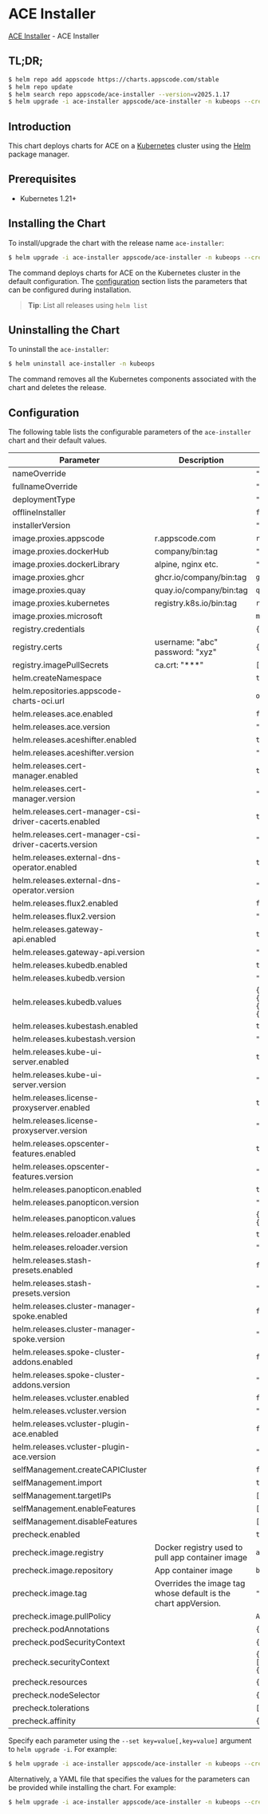 # ACE Installer

[ACE Installer](https://github.com/appscode-cloud/installer) - ACE Installer

## TL;DR;

```bash
$ helm repo add appscode https://charts.appscode.com/stable
$ helm repo update
$ helm search repo appscode/ace-installer --version=v2025.1.17
$ helm upgrade -i ace-installer appscode/ace-installer -n kubeops --create-namespace --version=v2025.1.17
```

## Introduction

This chart deploys charts for ACE on a [Kubernetes](http://kubernetes.io) cluster using the [Helm](https://helm.sh) package manager.

## Prerequisites

- Kubernetes 1.21+

## Installing the Chart

To install/upgrade the chart with the release name `ace-installer`:

```bash
$ helm upgrade -i ace-installer appscode/ace-installer -n kubeops --create-namespace --version=v2025.1.17
```

The command deploys charts for ACE on the Kubernetes cluster in the default configuration. The [configuration](#configuration) section lists the parameters that can be configured during installation.

> **Tip**: List all releases using `helm list`

## Uninstalling the Chart

To uninstall the `ace-installer`:

```bash
$ helm uninstall ace-installer -n kubeops
```

The command removes all the Kubernetes components associated with the chart and deletes the release.

## Configuration

The following table lists the configurable parameters of the `ace-installer` chart and their default values.

|                       Parameter                       |                          Description                           |                                                                                                                                                                           Default                                                                                                                                                                            |
|-------------------------------------------------------|----------------------------------------------------------------|--------------------------------------------------------------------------------------------------------------------------------------------------------------------------------------------------------------------------------------------------------------------------------------------------------------------------------------------------------------|
| nameOverride                                          |                                                                | <code>""</code>                                                                                                                                                                                                                                                                                                                                              |
| fullnameOverride                                      |                                                                | <code>""</code>                                                                                                                                                                                                                                                                                                                                              |
| deploymentType                                        |                                                                | <code>""</code>                                                                                                                                                                                                                                                                                                                                              |
| offlineInstaller                                      |                                                                | <code>false</code>                                                                                                                                                                                                                                                                                                                                           |
| installerVersion                                      |                                                                | <code>""</code>                                                                                                                                                                                                                                                                                                                                              |
| image.proxies.appscode                                | r.appscode.com                                                 | <code>r.appscode.com</code>                                                                                                                                                                                                                                                                                                                                  |
| image.proxies.dockerHub                               | company/bin:tag                                                | <code>""</code>                                                                                                                                                                                                                                                                                                                                              |
| image.proxies.dockerLibrary                           | alpine, nginx etc.                                             | <code>""</code>                                                                                                                                                                                                                                                                                                                                              |
| image.proxies.ghcr                                    | ghcr.io/company/bin:tag                                        | <code>ghcr.io</code>                                                                                                                                                                                                                                                                                                                                         |
| image.proxies.quay                                    | quay.io/company/bin:tag                                        | <code>quay.io</code>                                                                                                                                                                                                                                                                                                                                         |
| image.proxies.kubernetes                              | registry.k8s.io/bin:tag                                        | <code>registry.k8s.io</code>                                                                                                                                                                                                                                                                                                                                 |
| image.proxies.microsoft                               |                                                                | <code>mcr.microsoft.com</code>                                                                                                                                                                                                                                                                                                                               |
| registry.credentials                                  |                                                                | <code>{}</code>                                                                                                                                                                                                                                                                                                                                              |
| registry.certs                                        | username: "abc" password: "xyz"                                | <code>{}</code>                                                                                                                                                                                                                                                                                                                                              |
| registry.imagePullSecrets                             | ca.crt: "***"                                                  | <code>[]</code>                                                                                                                                                                                                                                                                                                                                              |
| helm.createNamespace                                  |                                                                | <code>true</code>                                                                                                                                                                                                                                                                                                                                            |
| helm.repositories.appscode-charts-oci.url             |                                                                | <code>oci://ghcr.io/appscode-charts</code>                                                                                                                                                                                                                                                                                                                   |
| helm.releases.ace.enabled                             |                                                                | <code>false</code>                                                                                                                                                                                                                                                                                                                                           |
| helm.releases.ace.version                             |                                                                | <code>"v2025.1.17"</code>                                                                                                                                                                                                                                                                                                                                    |
| helm.releases.aceshifter.enabled                      |                                                                | <code>true</code>                                                                                                                                                                                                                                                                                                                                            |
| helm.releases.aceshifter.version                      |                                                                | <code>"v2025.1.17"</code>                                                                                                                                                                                                                                                                                                                                    |
| helm.releases.cert-manager.enabled                    |                                                                | <code>true</code>                                                                                                                                                                                                                                                                                                                                            |
| helm.releases.cert-manager.version                    |                                                                | <code>"v1.15.4"</code>                                                                                                                                                                                                                                                                                                                                       |
| helm.releases.cert-manager-csi-driver-cacerts.enabled |                                                                | <code>true</code>                                                                                                                                                                                                                                                                                                                                            |
| helm.releases.cert-manager-csi-driver-cacerts.version |                                                                | <code>"v2024.10.17"</code>                                                                                                                                                                                                                                                                                                                                   |
| helm.releases.external-dns-operator.enabled           |                                                                | <code>true</code>                                                                                                                                                                                                                                                                                                                                            |
| helm.releases.external-dns-operator.version           |                                                                | <code>"v2024.4.19"</code>                                                                                                                                                                                                                                                                                                                                    |
| helm.releases.flux2.enabled                           |                                                                | <code>false</code>                                                                                                                                                                                                                                                                                                                                           |
| helm.releases.flux2.version                           |                                                                | <code>"2.13.0"</code>                                                                                                                                                                                                                                                                                                                                        |
| helm.releases.gateway-api.enabled                     |                                                                | <code>true</code>                                                                                                                                                                                                                                                                                                                                            |
| helm.releases.gateway-api.version                     |                                                                | <code>"v1.1.0"</code>                                                                                                                                                                                                                                                                                                                                        |
| helm.releases.kubedb.enabled                          |                                                                | <code>true</code>                                                                                                                                                                                                                                                                                                                                            |
| helm.releases.kubedb.version                          |                                                                | <code>"v2025.1.9"</code>                                                                                                                                                                                                                                                                                                                                     |
| helm.releases.kubedb.values                           |                                                                | <code>{"kubedb-autoscaler":{"enabled":true},"kubedb-catalog":{"enabled":true},"kubedb-dashboard":{"enabled":false},"kubedb-kubestash-catalog":{"enabled":true},"kubedb-metrics":{"enabled":false},"kubedb-ops-manager":{"enabled":true},"kubedb-provisioner":{"enabled":true},"kubedb-schema-manager":{"enabled":false},"sidekick":{"enabled":false}}</code> |
| helm.releases.kubestash.enabled                       |                                                                | <code>true</code>                                                                                                                                                                                                                                                                                                                                            |
| helm.releases.kubestash.version                       |                                                                | <code>"v2025.1.9"</code>                                                                                                                                                                                                                                                                                                                                     |
| helm.releases.kube-ui-server.enabled                  |                                                                | <code>true</code>                                                                                                                                                                                                                                                                                                                                            |
| helm.releases.kube-ui-server.version                  |                                                                | <code>"v2025.1.17"</code>                                                                                                                                                                                                                                                                                                                                    |
| helm.releases.license-proxyserver.enabled             |                                                                | <code>true</code>                                                                                                                                                                                                                                                                                                                                            |
| helm.releases.license-proxyserver.version             |                                                                | <code>"v2025.1.17"</code>                                                                                                                                                                                                                                                                                                                                    |
| helm.releases.opscenter-features.enabled              |                                                                | <code>true</code>                                                                                                                                                                                                                                                                                                                                            |
| helm.releases.opscenter-features.version              |                                                                | <code>"v2025.1.17"</code>                                                                                                                                                                                                                                                                                                                                    |
| helm.releases.panopticon.enabled                      |                                                                | <code>true</code>                                                                                                                                                                                                                                                                                                                                            |
| helm.releases.panopticon.version                      |                                                                | <code>"v2024.11.8"</code>                                                                                                                                                                                                                                                                                                                                    |
| helm.releases.panopticon.values                       |                                                                | <code>{"monitoring":{"agent":"prometheus.io/operator","enabled":true,"serviceMonitor":{"labels":{"release":"kube-prometheus-stack"}}}}</code>                                                                                                                                                                                                                |
| helm.releases.reloader.enabled                        |                                                                | <code>true</code>                                                                                                                                                                                                                                                                                                                                            |
| helm.releases.reloader.version                        |                                                                | <code>"1.0.79"</code>                                                                                                                                                                                                                                                                                                                                        |
| helm.releases.stash-presets.enabled                   |                                                                | <code>false</code>                                                                                                                                                                                                                                                                                                                                           |
| helm.releases.stash-presets.version                   |                                                                | <code>"v2025.1.17"</code>                                                                                                                                                                                                                                                                                                                                    |
| helm.releases.cluster-manager-spoke.enabled           |                                                                | <code>false</code>                                                                                                                                                                                                                                                                                                                                           |
| helm.releases.cluster-manager-spoke.version           |                                                                | <code>"v2024.12.26"</code>                                                                                                                                                                                                                                                                                                                                   |
| helm.releases.spoke-cluster-addons.enabled            |                                                                | <code>false</code>                                                                                                                                                                                                                                                                                                                                           |
| helm.releases.spoke-cluster-addons.version            |                                                                | <code>"v2024.7.10"</code>                                                                                                                                                                                                                                                                                                                                    |
| helm.releases.vcluster.enabled                        |                                                                | <code>false</code>                                                                                                                                                                                                                                                                                                                                           |
| helm.releases.vcluster.version                        |                                                                | <code>"0.22.0"</code>                                                                                                                                                                                                                                                                                                                                        |
| helm.releases.vcluster-plugin-ace.enabled             |                                                                | <code>false</code>                                                                                                                                                                                                                                                                                                                                           |
| helm.releases.vcluster-plugin-ace.version             |                                                                | <code>"v0.0.3"</code>                                                                                                                                                                                                                                                                                                                                        |
| selfManagement.createCAPICluster                      |                                                                | <code>false</code>                                                                                                                                                                                                                                                                                                                                           |
| selfManagement.import                                 |                                                                | <code>true</code>                                                                                                                                                                                                                                                                                                                                            |
| selfManagement.targetIPs                              |                                                                | <code>[]</code>                                                                                                                                                                                                                                                                                                                                              |
| selfManagement.enableFeatures                         |                                                                | <code>[]</code>                                                                                                                                                                                                                                                                                                                                              |
| selfManagement.disableFeatures                        |                                                                | <code>[]</code>                                                                                                                                                                                                                                                                                                                                              |
| precheck.enabled                                      |                                                                | <code>true</code>                                                                                                                                                                                                                                                                                                                                            |
| precheck.image.registry                               | Docker registry used to pull app container image               | <code>appscode</code>                                                                                                                                                                                                                                                                                                                                        |
| precheck.image.repository                             | App container image                                            | <code>b3</code>                                                                                                                                                                                                                                                                                                                                              |
| precheck.image.tag                                    | Overrides the image tag whose default is the chart appVersion. | <code>""</code>                                                                                                                                                                                                                                                                                                                                              |
| precheck.image.pullPolicy                             |                                                                | <code>Always</code>                                                                                                                                                                                                                                                                                                                                          |
| precheck.podAnnotations                               |                                                                | <code>{}</code>                                                                                                                                                                                                                                                                                                                                              |
| precheck.podSecurityContext                           |                                                                | <code>{}</code>                                                                                                                                                                                                                                                                                                                                              |
| precheck.securityContext                              |                                                                | <code>{"allowPrivilegeEscalation":false,"capabilities":{"drop":["ALL"]},"readOnlyRootFilesystem":true,"runAsNonRoot":true,"runAsUser":65534,"seccompProfile":{"type":"RuntimeDefault"}}</code>                                                                                                                                                               |
| precheck.resources                                    |                                                                | <code>{}</code>                                                                                                                                                                                                                                                                                                                                              |
| precheck.nodeSelector                                 |                                                                | <code>{}</code>                                                                                                                                                                                                                                                                                                                                              |
| precheck.tolerations                                  |                                                                | <code>[]</code>                                                                                                                                                                                                                                                                                                                                              |
| precheck.affinity                                     |                                                                | <code>{}</code>                                                                                                                                                                                                                                                                                                                                              |


Specify each parameter using the `--set key=value[,key=value]` argument to `helm upgrade -i`. For example:

```bash
$ helm upgrade -i ace-installer appscode/ace-installer -n kubeops --create-namespace --version=v2025.1.17 --set image.proxies.appscode=r.appscode.com
```

Alternatively, a YAML file that specifies the values for the parameters can be provided while
installing the chart. For example:

```bash
$ helm upgrade -i ace-installer appscode/ace-installer -n kubeops --create-namespace --version=v2025.1.17 --values values.yaml
```
